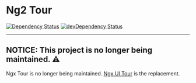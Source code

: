 # Ng2 Tour

[![Dependency Status](https://david-dm.org/isaacplmann/ng2-tour.svg)](https://david-dm.org/isaacplmann/ngx-tour)
[![devDependency Status](https://david-dm.org/isaacplmann/ng2-tour/dev-status.svg)](https://david-dm.org/isaacplmann/ngx-tour?type=dev)

* * *

## NOTICE: This project is no longer being maintained. :warning:

Ngx Tour is no longer being maintained. [Ngx UI Tour](https://github.com/hakimio/ngx-ui-tour) is the replacement.
